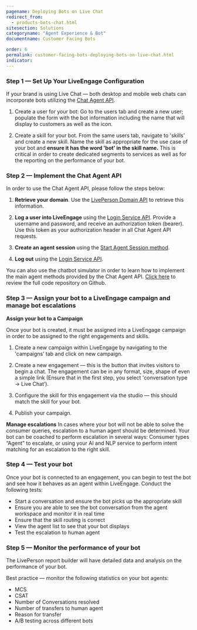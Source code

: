 ```yaml
---
pagename: Deploying Bots on Live Chat
redirect_from:
  - products-bots-chat.html
sitesection: Solutions
categoryname: "Agent Experience & Bot"
documentname: Customer Facing Bots

order: 6
permalink: customer-facing-bots-deploying-bots-on-live-chat.html
indicator:
---
```



### Step 1 — Set Up Your LiveEngage Configuration

If your brand is using Live Chat — both desktop and mobile web chats can incorporate bots utilizing the [Chat Agent API](chat-agent-getting-started.html).

1. Create a user for your bot: Go to the users tab and create a new user; populate the form with the bot information including the name that will display to customers as well as the icon.

2. Create a skill for your bot. From the same users tab, navigate to 'skills’ and create a  new skill. Name the skill as appropriate for the use case of your bot and **ensure it has the word 'bot’ in the skill name.** This is critical in order to create dedicated segments to services as well as for the reporting on the performance of your bot.

### Step 2 — Implement the Chat Agent API

In order to use the Chat Agent API, please follow the steps below:

1. **Retrieve your domain**. Use the [LivePerson Domain API](agent-domain-domain-api.html) to retrieve this information.

2. **Log a user into LiveEngage** using the [Login Service API](login-getting-started.html). Provide a username and password, and receive an authorization token (bearer). Use this token as your authorization header in all Chat Agent API requests.

3. **Create an agent session** using the [Start Agent Session method](agent-start-agent-session.html).

4. **Log out** using the [Login Service API](agent-logout.html).

You can also use the chatbot simulator in order to learn how to implement the main agent methods provided by the Chat Agent API. [Click here](https://github.com/LivePersonInc/agent-sample-app) to review the full code repository on Github.

### Step 3 — Assign your bot to a LiveEngage campaign and manage bot escalations

**Assign your bot to a Campaign**

Once your bot is created, it must be assigned into a LiveEngage campaign in order to be assigned to the right engagements and skills.

1. Create a new campaign within LiveEngage by navigating to the 'campaigns’ tab and click on new campaign.

2. Create a new engagement — this is the button that invites visitors to begin a chat.  The engagement can be in any format, size, shape of even a simple link (Ensure that in the first step, you select 'conversation type → Live Chat’).

3. Configure the skill for this engagement via the studio — this should match the skill for your bot.

4. Publish your campaign.

**Manage escalations**
In cases where your bot will not be able to solve the consumer queries, escalation to a human agent should be determined. Your bot can be coached to perform escalation in several ways: Consumer types “Agent” to escalate, or using your AI and NLP service to perform intent matching for an escalation to the right skill.

### Step 4 — Test your bot

Once your bot is connected to an engagement, you can begin to test the bot and see how it behaves as an agent within LiveEngage.  Conduct the following tests:

* Start a conversation and ensure the bot picks up the appropriate skill
* Ensure you are able to see the bot conversation from the agent workspace and monitor it in real time
* Ensure that the skill routing is correct
* View the agent list to see that your bot displays
* Test the escalation to human agent

### Step 5 — Monitor the performance of your bot

The LivePerson report builder will have detailed data and analysis on the performance of your bot.

Best practice — monitor the following statistics on your bot agents:

* MCS
* CSAT
* Number of Conversations resolved
* Number of transfers to human agent
* Reason for transfer
* A/B testing across different bots
